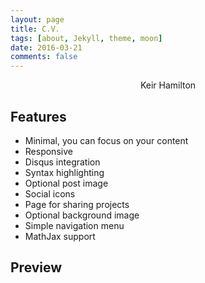 ```yaml
---
layout: page
title: C.V.
tags: [about, Jekyll, theme, moon]
date: 2016-03-21
comments: false
---
```

    
<center> Keir Hamilton </center>

## Features
* Minimal, you can focus on your content
* Responsive
* Disqus integration
* Syntax highlighting
* Optional post image
* Social icons
* Page for sharing projects
* Optional background image
* Simple navigation menu
* MathJax support

## Preview

